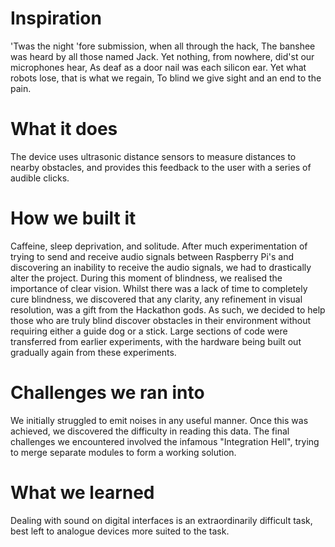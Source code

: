 # Inspiration

'Twas the night 'fore submission, when all through the hack, The banshee was heard by all those named Jack. Yet nothing, from nowhere, did'st our microphones hear, As deaf as a door nail was each silicon ear. Yet what robots lose, that is what we regain, To blind we give sight and an end to the pain.

# What it does

The device uses ultrasonic distance sensors to measure distances to nearby obstacles, and provides this feedback to the user with a series of audible clicks.

# How we built it

Caffeine, sleep deprivation, and solitude. After much experimentation of trying to send and receive audio signals between Raspberry Pi's and discovering an inability to receive the audio signals, we had to drastically alter the project. During this moment of blindness, we realised the importance of clear vision. Whilst there was a lack of time to completely cure blindness, we discovered that any clarity, any refinement in visual resolution, was a gift from the Hackathon gods. As such, we decided to help those who are truly blind discover obstacles in their environment without requiring either a guide dog or a stick. Large sections of code were transferred from earlier experiments, with the hardware being built out gradually again from these experiments.

# Challenges we ran into

We initially struggled to emit noises in any useful manner. Once this was achieved, we discovered the difficulty in reading this data. The final challenges we encountered involved the infamous "Integration Hell", trying to merge separate modules to form a working solution.

# What we learned

Dealing with sound on digital interfaces is an extraordinarily difficult task, best left to analogue devices more suited to the task.
